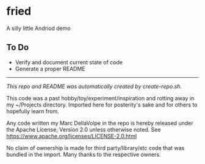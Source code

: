# fried

A silly little Andriod demo

## To Do
 - Verify and document current state of code
 - Generate a proper README

---

*This repo and README was automatically created by create-repo.sh.*

This code was a past hobby/toy/experiment/inspiration and rotting away in my ~/Projects directory.  Imported here for posterity's sake and for others to hopefully learn from.

Any code written my Marc DellaVolpe in the repo is hereby released under the Apache License, Version 2.0 unless otherwise noted. See https://www.apache.org/licenses/LICENSE-2.0.html

No claim of ownership is made for third party/library/etc code that was bundled in the import. Many thanks to the respective owners.

